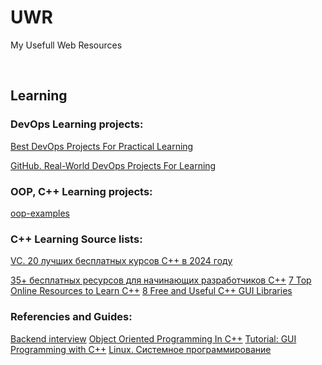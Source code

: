 # UWR
My Usefull Web Resources

<br>

## Learning

### DevOps Learning projects:

[Best DevOps Projects For Practical Learning](https://devopscube.com/devops-projects/)

[GitHub. Real-World DevOps Projects For Learning](https://github.com/techiescamp/devops-projects)

### OOP, C++ Learning projects:
[oop-examples](https://github.com/topics/oop-examples?l=c%2B%2B&o=desc&s=)


### C++ Learning Source lists:

[VC. 20 лучших бесплатных курсов C++ в 2024 году](https://vc.ru/u/1389654-machine-learning/1025118-20-luchshih-besplatnyh-kursov-c-v-2024-godu)

[35+ бесплатных ресурсов для начинающих разработчиков С++](https://habr.com/ru/companies/yandex_praktikum/articles/807387/)
[7 Top Online Resources to Learn C++](https://dev.to/evergrowingdev/7-top-online-resources-to-learn-c-5fb4)
[8 Free and Useful C++ GUI Libraries](https://programmersought.com/article/61125489573/)

### Referencies and Guides:

[Backend interview](https://backendinterview.ru/index.html)
[Object Oriented Programming In C++](https://github.com/aryashah2k/OOP-In-CPlusPlus)
[Tutorial: GUI Programming with C++](https://www.unrepo.com/c-plus-plus/tutorial-gui-programming-with-c)
[Linux. Системное программирование](http://www.kavserver.ru/library/linuxsystemprogramming.shtml)




